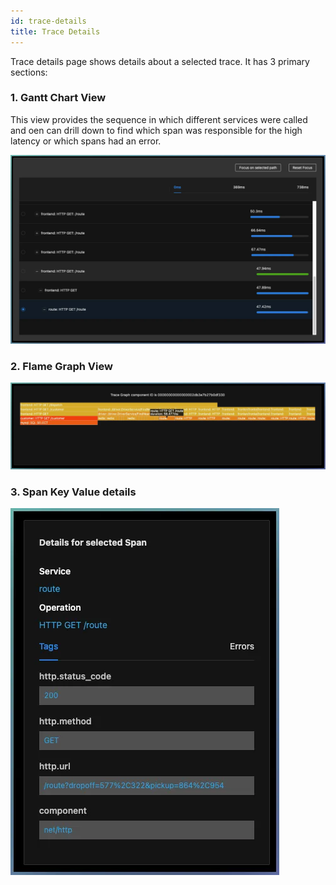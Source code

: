 ```yaml
---
id: trace-details
title: Trace Details
---
```

Trace details page shows details about a selected trace. It has 3 primary sections:

### 1. Gantt Chart View

This view provides the sequence in which different services were called and oen can drill down to find which span was responsible for the high latency or which spans had an error.

![gantt-chart-view](../../static/img/docs/gantt-chart-view.webp)

### 2. Flame Graph View

![flame-graph-view](../../static/img/docs/flame-graph-view.webp)

### 3. Span Key Value details

![span-details](../../static/img/docs/span-details.webp)
